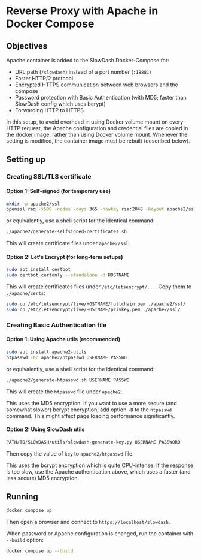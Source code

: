 
# Reverse Proxy with Apache in Docker Compose

## Objectives
Apache container is added to the SlowDash Docker-Compose for:

- URL path (`/slowdash`) instead of a port number (`:18881`)
- Faster HTTP/2 protocol
- Encrypted HTTPS communication between web browsers and the compose
- Password protection with Basic Authentication (with MD5; faster than SlowDash config which uses bcrypt)
- Forwarding HTTP to HTTPS

In this setup, to avoid overhead in using Docker volume mount on every HTTP request, the Apache configuration and credential files are copied in the docker image, rather than using Docker volume mount. Whenever the setting is modified, the container image must be rebuilt (described below).


## Setting up
### Creating SSL/TLS certificate
#### Option 1: Self-signed (for temporary use)
```bash
mkdir -p apache2/ssl
openssl req -x509 -nodes -days 365 -newkey rsa:2048 -keyout apache2/ssl/privkey.pem -out apache2/ssl/fullchain.pem -subj "/CN=localhost"
```

or equivalently, use a shell script for the identical command:
```bash
./apache2/generate-selfsigned-certificates.sh
```

This will create certificate files under `apache2/ssl`.

#### Option 2: Let's Encrypt (for long-term setups)
```bash
sudo apt install certbot 
sudo certbot certonly --standalone -d HOSTNAME
```
This will create certificates files under `/etc/letsencrypt/...`. Copy them to `./apache/certs`:
```bash
sudo cp /etc/letsencrypt/live/HOSTNAME/fullchain.pem ./apache2/ssl/
sudo cp /etc/letsencrypt/live/HOSTNAME/privkey.pem ./apache2/ssl/
```


### Creating Basic Authentication file

#### Option 1: Using Apache utils (recommended)
```bash
sudo apt install apache2-utils
htpasswd -bc apache2/htpasswd USERNAME PASSWD
```

or equivalently, use a shell script for the identical command:
```bash
./apache2/generate-htpasswd.sh USERNAME PASSWD
```

This will create the `htpasswd` file under `apache2`.

This uses the MD5 encryption. If you want to use a more secure (and somewhat slower) bcrypt encryption, add option `-B` to the `htpasswd` command. This might affect page loading performance significantly.

#### Option 2: Using SlowDash utils
```bash
PATH/TO/SLOWDASH/utils/slowdash-generate-key.py USERNAME PASSWORD
```

Then copy the value of `key` to `apache2/htpasswd` file.

This uses the bcrypt encryption which is quite CPU-intense. If the response is too slow, use the Apache authentication above, which uses a faster (and less secure) MD5 encryption.


## Running
```bash
docker compose up
```

Then open a browser and connect to `https://localhost/slowdash`.

When password or Apache configuration is changed, run the container with `--build` option:
```bash
docker compose up --build
```
